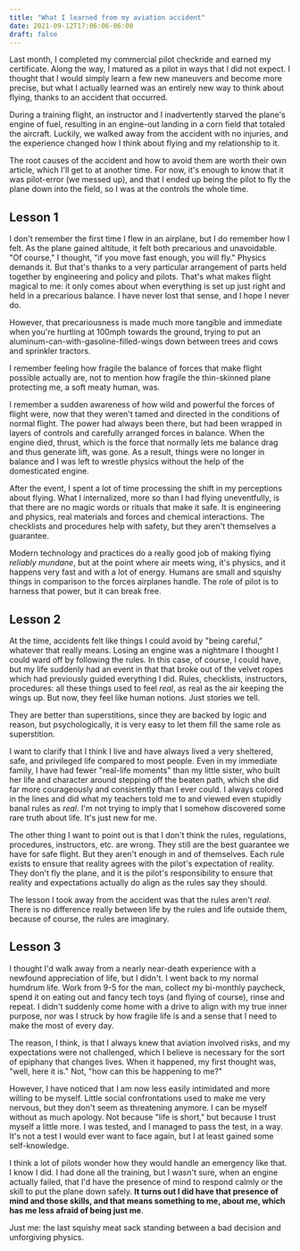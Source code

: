 ```yaml
---
title: "What I learned from my aviation accident"
date: 2021-09-12T17:06:06-06:00
draft: false
---
```


Last month, I completed my commercial pilot checkride and earned my certificate. Along the way, I matured as a pilot in ways that I did not expect. I thought that I would simply learn a few new maneuvers and become more precise, but what I actually learned was an entirely new way to think about flying, thanks to an accident that occurred.

During a training flight, an instructor and I inadvertently starved the plane's engine of fuel, resulting in an engine-out landing in a corn field that totaled the aircraft. Luckily, we walked away from the accident with no injuries, and the experience changed how I think about flying and my relationship to it.

The root causes of the accident and how to avoid them are worth their own article, which I'll get to at another time. For now, it's enough to know that it was pilot-error (we messed up), and that I ended up being the pilot to fly the plane down into the field, so I was at the controls the whole time.

## Lesson 1

I don't remember the first time I flew in an airplane, but I do remember how I felt. As the plane gained altitude, it felt both precarious and unavoidable. "Of course," I thought, "if you move fast enough, you will fly." Physics demands it. But that's thanks to a very particular arrangement of parts held together by engineering and policy and pilots. That's what makes flight magical to me: it only comes about when everything is set up just right and held in a precarious balance. I have never lost that sense, and I hope I never do.

However, that precariousness is made much more tangible and immediate when you're hurtling at 100mph towards the ground, trying to put an aluminum-can-with-gasoline-filled-wings down between trees and cows and sprinkler tractors.

I remember feeling how fragile the balance of forces that make flight possible actually are, not to mention how fragile the thin-skinned plane protecting me, a soft meaty human, was.

I remember a sudden awareness of how wild and powerful the forces of flight were, now that they weren't tamed and directed in the conditions of normal flight. The power had always been there, but had been wrapped in layers of controls and carefully arranged forces in balance. When the engine died, thrust, which is the force that normally lets me balance drag and thus generate lift, was gone. As a result, things were no longer in balance and I was left to wrestle physics without the help of the domesticated engine.

After the event, I spent a lot of time processing the shift in my perceptions about flying. What I internalized, more so than I had flying uneventfully, is that there are no magic words or rituals that make it safe. It is engineering and physics, real materials and forces and chemical interactions. The checklists and procedures help with safety, but they aren't themselves a guarantee.

Modern technology and practices do a really good job of making flying *reliably mundane*, but at the point where air meets wing, it's physics, and it happens very fast and with a lot of energy. Humans are small and squishy things in comparison to the forces airplanes handle. The role of pilot is to harness that power, but it can break free.

## Lesson 2

At the time, accidents felt like things I could avoid by "being careful," whatever that really means. Losing an engine was a nightmare I thought I could ward off by following the rules. In this case, of course, I could have, but my life suddenly had an event in that that broke out of the velvet ropes which had previously guided everything I did. Rules, checklists, instructors, procedures: all these things used to feel *real*, as real as the air keeping the wings up. But now, they feel like human notions. Just stories we tell.

They are better than superstitions, since they are backed by logic and reason, but psychologically, it is very easy to let them fill the same role as superstition.

I want to clarify that I think I live and have always lived a very sheltered, safe, and privileged life compared to most people. Even in my immediate family, I have had fewer "real-life moments" than my little sister, who built her life and character around stepping off the beaten path, which she did far more courageously and consistently than I ever could. I always colored in the lines and did what my teachers told me to and viewed even stupidly banal rules as *real*. I'm not trying to imply that I somehow discovered some rare truth about life. It's just new for me.

The other thing I want to point out is that I don't think the rules, regulations, procedures, instructors, etc. are wrong. They still are the best guarantee we have for safe flight. But they aren't enough in and of themselves. Each rule exists to ensure that reality agrees with the pilot's expectation of reality. They don't fly the plane, and it is the pilot's responsibility to ensure that reality and expectations actually do align as the rules say they should.

The lesson I took away from the accident was that the rules aren't *real*. There is no difference really between life by the rules and life outside them, because of course, the rules are imaginary.

## Lesson 3

I thought I'd walk away from a nearly near-death experience with a newfound appreciation of life, but I didn't. I went back to my normal humdrum life. Work from 9-5 for the man, collect my bi-monthly paycheck, spend it on eating out and fancy tech toys (and flying of course), rinse and repeat. I didn't suddenly come home with a drive to align with my true inner purpose, nor was I struck by how fragile life is and a sense that I need to make the most of every day.

The reason, I think, is that I always knew that aviation involved risks, and my expectations were not challenged, which I believe is necessary for the sort of epiphany that changes lives. When it happened, my first thought was, "well, here it is." Not, "how can this be happening to me?"

However, I have noticed that I am now less easily intimidated and more willing to be myself. Little social confrontations used to make me very nervous, but they don't seem as threatening anymore. I can be myself without as much apology. Not because "life is short," but because I trust myself a little more. I was tested, and I managed to pass the test, in a way. It's not a test I would ever want to face again, but I at least gained some self-knowledge.

I think a lot of pilots wonder how they would handle an emergency like that. I know I did. I had done all the training, but I wasn't sure, when an engine actually failed, that I'd have the presence of mind to respond calmly or the skill to put the plane down safely. **It turns out I did have that presence of mind and those skills, and that means something to me, about me, which has me less afraid of being just me**.

Just me: the last squishy meat sack standing between a bad decision and unforgiving physics.